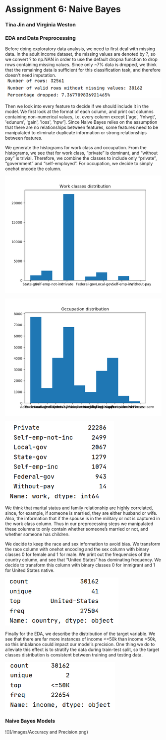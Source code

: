 # Assignment 6: Naive Bayes
### Tina Jin and Virginia Weston

### EDA and Data Preprocessing
Before doing exploratory data analysis, we need to first deal with missing data. In the adult income dataset, the missing values are denoted by ?, so we convert ? to np.NAN in order to use the default dropna function to drop rows containing missing values. Since only ~7% data is dropped, we think that the remaining data is sufficient for this classification task, and therefore doesn't need imputation. 
![](/images/Dropna.png)

Then we look into every feature to decide if we should include it in the model. We first look at the format of each column, and print out columns containing non-numerical values, i.e. every column except ['age', 'fnlwgt', 'edunum', 'gain', 'loss', 'hpw']. Since Naive Bayes relies on the assumption that there are no relationships between features, some features need to be manipulated to eliminate duplicate information or strong relationships between features.

We generate the histograms for work class and occupation. From the histograms, we see that for work class, “private” is dominant, and “without pay” is trivial. Therefore, we combine the classes to include only “private”, “government” and “self-employed”. For occupation, we decide to simply onehot encode the column. 

![](/images/Figure_1.png)

![](/images/Figure_2.png)

![](/images/Work.png)

We think that marital status and family relationship are highly correlated, since, for example, if someone is married, they are either husband or wife. Also, the information that if the spouse is in the military or not is captured in the work class column. Thus in our preprocessing steps we manipulated these columns to only contain whether someone’s married or not, and whether someone has children.

We decide to keep the race and sex information to avoid bias. We transform the race column with onehot encoding and the sex column with binary classes 0 for female and 1 for male. We print out the frequencies of the country column, and see that “United States” has dominating frequency. We decide to transform this column with binary classes 0 for immigrant and 1 for United States native.

![](/images/Country.png)

Finally for the EDA, we describe the distribution of the target variable. We see that there are far more instances of income <=50k than income >50k, so this imbalance could impact our model’s precision. One thing we do to alleviate this effect is to stratify the data during train-test split, so the target classes distribution is consistent between training and testing data.

![](/images/Income.png)

### Naive Bayes Models

![](/images/Accuracy and Precision.png)
